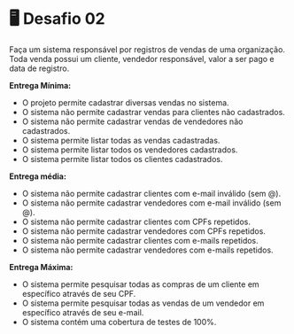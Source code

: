 <h1>🖥️ Desafio 02</h1>

Faça um sistema responsável por registros de vendas de uma organização. Toda venda possui um cliente, vendedor responsável, valor a ser pago e data de registro. 

**Entrega Mínima:**
- O projeto permite cadastrar diversas vendas no sistema.
- O sistema não permite cadastrar vendas para clientes não cadastrados. 
- O sistema não permite cadastrar vendas de vendedores não cadastrados.
- O sistema permite listar todas as vendas cadastradas. 
- O sistema permite listar todos os vendedores cadastrados. 
- O sistema permite listar todos os clientes cadastrados. 

**Entrega média:** 
- O sistema não permite cadastrar clientes com e-mail inválido (sem @).
- O sistema não permite cadastrar vendedores com e-mail inválido (sem @). 
- O sistema não permite cadastrar clientes com CPFs repetidos. 
- O sistema não permite cadastrar vendedores com CPFs repetidos. 
- O sistema não permite cadastrar clientes com e-mails repetidos. 
- O sistema não permite cadastrar vendedores com e-mails repetidos.

**Entrega Máxima:** 
- O sistema permite pesquisar todas as compras de um cliente em específico através de seu CPF. 
- O sistema permite pesquisar todas as vendas de um vendedor em específico através de seu e-mail. 
- O sistema contém uma cobertura de testes de 100%.
